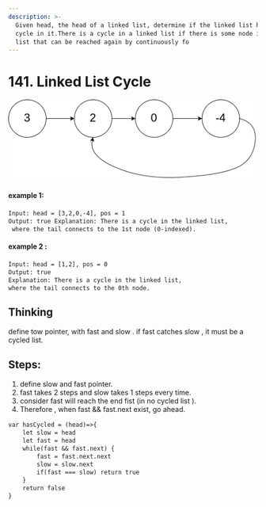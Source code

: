```yaml
---
description: >-
  Given head, the head of a linked list, determine if the linked list has a
  cycle in it.There is a cycle in a linked list if there is some node in the
  list that can be reached again by continuously fo
---
```


# 141. Linked List Cycle

![](../.gitbook/assets/image%20%285%29.png)

#### example 1: 

```text
Input: head = [3,2,0,-4], pos = 1 
Output: true Explanation: There is a cycle in the linked list,
 where the tail connects to the 1st node (0-indexed).
```

#### example 2 :

```text
Input: head = [1,2], pos = 0
Output: true
Explanation: There is a cycle in the linked list, 
where the tail connects to the 0th node.
```

## Thinking

define tow pointer, with fast and slow . if fast catches slow , it must be a cycled list.

## Steps:

1.  define slow and fast pointer.
2.  fast takes 2 steps and slow takes 1 steps every time.
3.  consider fast will reach the end fist \(in no cycled list \). 
4. Therefore , when fast && fast.next exist, go ahead. 

```text
var hasCycled = (head)=>{
    let slow = head
    let fast = head
    while(fast && fast.next) {
        fast = fast.next.next
        slow = slow.next
        if(fast === slow) return true
    }
    return false
}
```





